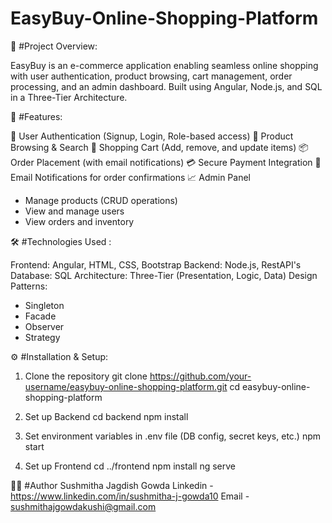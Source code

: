 # EasyBuy-Online-Shopping-Platform

📌 #Project Overview: 

EasyBuy is an e-commerce application enabling seamless online shopping with user authentication, product browsing, cart management, order processing, and an admin dashboard. Built using Angular, Node.js, and SQL in a Three-Tier Architecture.


🚀 #Features:

👥 User Authentication (Signup, Login, Role-based access)
🛒 Product Browsing & Search
🧺 Shopping Cart (Add, remove, and update items)
📦 Order Placement (with email notifications)
💳 Secure Payment Integration
📧 Email Notifications for order confirmations
📈 Admin Panel
- Manage products (CRUD operations)
- View and manage users
- View orders and inventory


🛠️ #Technologies Used :

Frontend: Angular, HTML, CSS, Bootstrap
Backend: Node.js, RestAPI's
Database: SQL
Architecture: Three-Tier (Presentation, Logic, Data)
Design Patterns:
- Singleton
- Facade
- Observer
- Strategy

⚙️ #Installation & Setup: 

1. Clone the repository
git clone https://github.com/your-username/easybuy-online-shopping-platform.git
cd easybuy-online-shopping-platform

2. Set up Backend
cd backend
npm install

3. Set environment variables in .env file (DB config, secret keys, etc.)
npm start

4. Set up Frontend
cd ../frontend
npm install
ng serve

👨‍💻 #Author
Sushmitha Jagdish Gowda
Linkedin - https://www.linkedin.com/in/sushmitha-j-gowda10
Email - sushmithajgowdakushi@gmail.com
